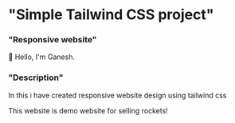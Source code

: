 # "Simple Tailwind CSS project"


### "Responsive website"

👋 Hello, I'm Ganesh.


### "Description"

In this i have created responsive website design using tailwind css 

This website is demo website for selling rockets!
